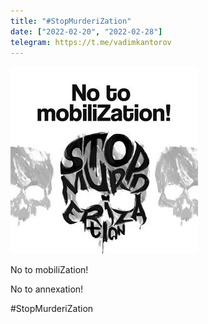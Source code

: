 ```yaml
---
title: "#StopMurderiZation"
date: ["2022-02-20", "2022-02-28"]
telegram: https://t.me/vadimkantorov
---
```

![campaign logo](assets/img/logo.jpg)

No to mobiliZation!

No to annexation!

#StopMurderiZation


